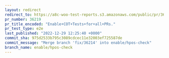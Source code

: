 ```yaml
---
layout: redirect
redirect_to: https://a8c-woo-test-reports.s3.amazonaws.com/public/pr/36219/e2e/index.html
pr_number: 36219
pr_title_encoded: "Enable+COT+Tests+for+all+PRs."
pr_test_type: e2e
last_published: "2022-12-29 12:25:40 +0000"
commit_sha: 975d2533b795c3089cdcec11e32003ef725587de
commit_message: "Merge branch 'fix/36214' into enable/hpos-check"
branch_name: enable/hpos-check
---
```

